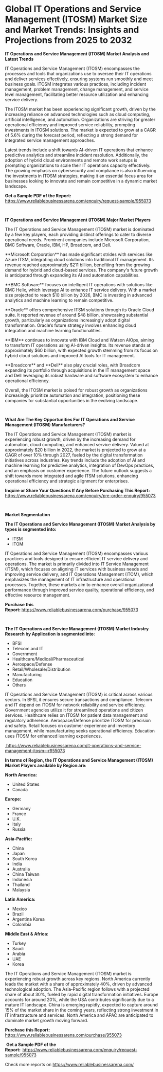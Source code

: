 <p><h1>Global IT Operations and Service Management (ITOSM) Market Size and Market Trends: Insights and Projections from 2025 to 2032</h1></p><p><strong>IT Operations and Service Management (ITOSM) Market Analysis and Latest Trends</strong></p>
<p><p>IT Operations and Service Management (ITOSM) encompasses the processes and tools that organizations use to oversee their IT operations and deliver services effectively, ensuring systems run smoothly and meet business goals. ITOSM integrates various practices, including incident management, problem management, change management, and service level management, facilitating better resource utilization and enhancing service delivery.</p><p>The ITOSM market has been experiencing significant growth, driven by the increasing reliance on advanced technologies such as cloud computing, artificial intelligence, and automation. Organizations are striving for greater operational efficiency and improved service reliability, prompting investments in ITOSM solutions. The market is expected to grow at a CAGR of 5.6% during the forecast period, reflecting a strong demand for integrated service management approaches.</p><p>Latest trends include a shift towards AI-driven IT operations that enhance predictive analytics and streamline incident resolution. Additionally, the adoption of hybrid cloud environments and remote work setups is prompting organizations to scale their IT operations capacity effectively. The growing emphasis on cybersecurity and compliance is also influencing the investments in ITOSM strategies, making it an essential focus area for businesses looking to innovate and remain competitive in a dynamic market landscape.</p></p>
<p><strong>Get a Sample PDF of the Report:&nbsp;</strong> <a href="https://www.reliablebusinessarena.com/enquiry/request-sample/955073?utm_campaign=2991&utm_medium=2&utm_source=Github&utm_content=ia&utm_term=11032025&utm_id=it-operations-and-service-management-itosm">https://www.reliablebusinessarena.com/enquiry/request-sample/955073</a></p>
<p>&nbsp;</p>
<p><strong>IT Operations and Service Management (ITOSM) Major Market Players</strong></p>
<p><p>The IT Operations and Service Management (ITOSM) market is dominated by a few key players, each providing distinct offerings to cater to diverse operational needs. Prominent companies include Microsoft Corporation, BMC Software, Oracle, IBM, HP, Broadcom, and Dell.</p><p>**Microsoft Corporation** has made significant strides with services like Azure ITSM, integrating cloud solutions into traditional IT management. Its revenue reached approximately $211 billion, benefiting from the growing demand for hybrid and cloud-based services. The company's future growth is anticipated through expanding its AI and automation capabilities.</p><p>**BMC Software** focuses on intelligent IT operations with solutions like BMC Helix, which leverage AI to enhance IT service delivery. With a market size projected to reach $10 billion by 2026, BMC is investing in advanced analytics and machine learning to remain competitive.</p><p>**Oracle** offers comprehensive ITSM solutions through its Oracle Cloud suite. It reported revenue of around $48 billion, showcasing substantial growth, particularly as organizations increasingly adopt digital transformation. Oracle’s future strategy involves enhancing cloud integration and machine learning functionalities.</p><p>**IBM** continues to innovate with IBM Cloud and Watson AIOps, aiming to transform IT operations using AI-driven insights. Its revenue stands at approximately $60 billion, with expected growth stemming from its focus on hybrid cloud solutions and improved AI tools for IT management.</p><p>**Broadcom** and **Dell** also play crucial roles, with Broadcom expanding its portfolio through acquisitions in the IT management space and Dell leveraging its robust hardware and software ecosystem to enhance operational efficiency.</p><p>Overall, the ITOSM market is poised for robust growth as organizations increasingly prioritize automation and integration, positioning these companies for substantial opportunities in the evolving landscape.</p></p>
<p>&nbsp;</p>
<p><strong>What Are The Key Opportunities For IT Operations and Service Management (ITOSM) Manufacturers?</strong></p>
<p><p>The IT Operations and Service Management (ITOSM) market is experiencing robust growth, driven by the increasing demand for automation, cloud computing, and enhanced service delivery. Valued at approximately $20 billion in 2022, the market is projected to grow at a CAGR of over 10% through 2027, fueled by the digital transformation initiatives across industries. Key trends include the adoption of AI and machine learning for predictive analytics, integration of DevOps practices, and an emphasis on customer experience. The future outlook suggests a shift towards more integrated and agile ITSM solutions, enhancing operational efficiency and strategic alignment for enterprises.</p></p>
<p><strong>Inquire or Share Your Questions If Any Before Purchasing This Report:</strong> <a href="https://www.reliablebusinessarena.com/enquiry/pre-order-enquiry/955073?utm_campaign=2991&utm_medium=2&utm_source=Github&utm_content=ia&utm_term=11032025&utm_id=it-operations-and-service-management-itosm">https://www.reliablebusinessarena.com/enquiry/pre-order-enquiry/955073</a></p>
<p>&nbsp;</p>
<p><strong>Market Segmentation</strong></p>
<p><strong>The IT Operations and Service Management (ITOSM) Market Analysis by types is segmented into:</strong></p>
<p><ul><li>ITSM</li><li>ITOM</li></ul></p>
<p><p>IT Operations and Service Management (ITOSM) encompasses various practices and tools designed to ensure efficient IT service delivery and operations. The market is primarily divided into IT Service Management (ITSM), which focuses on aligning IT services with business needs and improving service delivery, and IT Operations Management (ITOM), which emphasizes the management of IT infrastructure and operational processes. Together, these markets aim to enhance overall organizational performance through improved service quality, operational efficiency, and effective resource management.</p></p>
<p><strong>Purchase this Report:&nbsp;</strong><a href="https://www.reliablebusinessarena.com/purchase/955073?utm_campaign=2991&utm_medium=2&utm_source=Github&utm_content=ia&utm_term=11032025&utm_id=it-operations-and-service-management-itosm">https://www.reliablebusinessarena.com/purchase/955073</a></p>
<p>&nbsp;</p>
<p><strong>The IT Operations and Service Management (ITOSM) Market Industry Research by Application is segmented into:</strong></p>
<p><ul><li>BFSI</li><li>Telecom and IT</li><li>Government</li><li>Healthcare/Medical/Pharmaceutical</li><li>Aerospace/Defense</li><li>Retail/Wholesale/Distribution</li><li>Manufacturing</li><li>Education</li><li>Others</li></ul></p>
<p><p>IT Operations and Service Management (ITOSM) is critical across various sectors. In BFSI, it ensures secure transactions and compliance. Telecom and IT depend on ITOSM for network reliability and service efficiency. Government agencies utilize it for streamlined operations and citizen services. Healthcare relies on ITOSM for patient data management and regulatory adherence. Aerospace/Defense prioritize ITOSM for precision and safety. Retail focuses on customer experience and inventory management, while manufacturing seeks operational efficiency. Education uses ITOSM for enhanced learning experiences.</p></p>
<p><a href="https://www.reliablebusinessarena.com/it-operations-and-service-management-itosm--r955073?utm_campaign=2991&utm_medium=2&utm_source=Github&utm_content=ia&utm_term=11032025&utm_id=it-operations-and-service-management-itosm">&nbsp;https://www.reliablebusinessarena.com/it-operations-and-service-management-itosm--r955073</a></p>
<p><strong>In terms of Region, the IT Operations and Service Management (ITOSM) Market Players available by Region are:</strong></p>
<p>
    <p> <strong> North America: </strong>
        <ul>
            <li>United States</li>
            <li>Canada</li>
        </ul>
        </p> 
    <p> <strong> Europe: </strong>
        <ul>
            <li>Germany</li>
            <li>France</li>
            <li>U.K.</li>
            <li>Italy</li>
            <li>Russia</li>
        </ul>
        </p> 
    <p> <strong> Asia-Pacific: </strong>
        <ul>
            <li>China</li>
            <li>Japan</li>
            <li>South Korea</li>
            <li>India</li>
            <li>Australia</li>
            <li>China Taiwan</li>
            <li>Indonesia</li>
            <li>Thailand</li>
            <li>Malaysia</li>
        </ul>
        </p> 
    <p> <strong> Latin America: </strong>
        <ul>
            <li>Mexico</li>
            <li>Brazil</li>
            <li>Argentina Korea</li>
            <li>Colombia</li>
        </ul>
        </p> 
    <p> <strong> Middle East & Africa: </strong>
        <ul>
            <li>Turkey</li>
            <li>Saudi</li>
            <li>Arabia</li>
            <li>UAE</li>
            <li>Korea</li>
        </ul>
    </p>
    </p>
<p><p>The IT Operations and Service Management (ITOSM) market is experiencing robust growth across key regions. North America currently leads the market with a share of approximately 40%, driven by advanced technological adoption. The Asia-Pacific region follows with a projected share of about 30%, fueled by rapid digital transformation initiatives. Europe accounts for around 20%, while the USA contributes significantly due to a mature IT landscape. China is emerging rapidly, expected to capture around 15% of the market share in the coming years, reflecting strong investment in IT infrastructure and services. North America and APAC are anticipated to dominate market growth moving forward.</p></p>
<p><strong>Purchase this Report: </strong><a href="https://www.reliablebusinessarena.com/purchase/955073?utm_campaign=2991&utm_medium=2&utm_source=Github&utm_content=ia&utm_term=11032025&utm_id=it-operations-and-service-management-itosm">https://www.reliablebusinessarena.com/purchase/955073</a></p>
<p>&nbsp;<strong>Get a Sample PDF of the Report:&nbsp;&nbsp;</strong><a href="https://www.reliablebusinessarena.com/enquiry/request-sample/955073?utm_campaign=2991&utm_medium=2&utm_source=Github&utm_content=ia&utm_term=11032025&utm_id=it-operations-and-service-management-itosm">https://www.reliablebusinessarena.com/enquiry/request-sample/955073</a></p>
<p><strong></strong></p>
<p>Check more reports on <a href="https://www.reliablebusinessarena.com/?utm_campaign=2991&utm_medium=2&utm_source=Github&utm_content=ia&utm_term=11032025&utm_id=it-operations-and-service-management-itosm">https://www.reliablebusinessarena.com/</a></p>